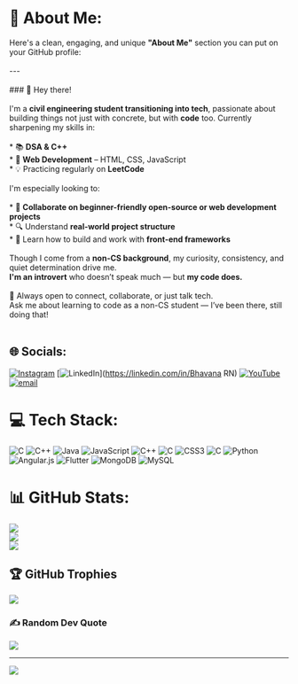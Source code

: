 # 💫 About Me:
Here's a clean, engaging, and unique **"About Me"** section you can put on your GitHub profile:<br><br>---<br><br>### 👋 Hey there!<br><br>I'm a **civil engineering student transitioning into tech**, passionate about building things not just with concrete, but with **code** too. Currently sharpening my skills in:<br><br>* 📚 **DSA & C++**<br>* 🎨 **Web Development** – HTML, CSS, JavaScript<br>* 💡 Practicing regularly on **LeetCode**<br><br>I'm especially looking to:<br><br>* 🤝 **Collaborate on beginner-friendly open-source or web development projects**<br>* 🔍 Understand **real-world project structure**<br>* 🚀 Learn how to build and work with **front-end frameworks**<br><br>Though I come from a **non-CS background**, my curiosity, consistency, and quiet determination drive me.<br>**I'm an introvert** who doesn’t speak much — but **my code does.**<br><br>💬 Always open to connect, collaborate, or just talk tech.<br>Ask me about learning to code as a non-CS student — I’ve been there, still doing that!<br><br>


## 🌐 Socials:
[![Instagram](https://img.shields.io/badge/Instagram-%23E4405F.svg?logo=Instagram&logoColor=white)](https://instagram.com/bhavanashiva5) [![LinkedIn](https://img.shields.io/badge/LinkedIn-%230077B5.svg?logo=linkedin&logoColor=white)](https://linkedin.com/in/Bhavana RN) [![YouTube](https://img.shields.io/badge/YouTube-%23FF0000.svg?logo=YouTube&logoColor=white)](https://youtube.com/@@BhavanaRN-u5w) [![email](https://img.shields.io/badge/Email-D14836?logo=gmail&logoColor=white)](mailto:bhavanarn295@gmail.com) 

# 💻 Tech Stack:
![C](https://img.shields.io/badge/c-%2300599C.svg?style=flat&logo=c&logoColor=white) ![C++](https://img.shields.io/badge/c++-%2300599C.svg?style=flat&logo=c%2B%2B&logoColor=white) ![Java](https://img.shields.io/badge/java-%23ED8B00.svg?style=flat&logo=openjdk&logoColor=white) ![JavaScript](https://img.shields.io/badge/javascript-%23323330.svg?style=flat&logo=javascript&logoColor=%23F7DF1E) ![C++](https://img.shields.io/badge/c++-%2300599C.svg?style=flat&logo=c%2B%2B&logoColor=white) ![C](https://img.shields.io/badge/c-%2300599C.svg?style=flat&logo=c&logoColor=white) ![CSS3](https://img.shields.io/badge/css3-%231572B6.svg?style=flat&logo=css3&logoColor=white) ![C](https://img.shields.io/badge/c-%2300599C.svg?style=flat&logo=c&logoColor=white) ![Python](https://img.shields.io/badge/python-3670A0?style=flat&logo=python&logoColor=ffdd54) ![Angular.js](https://img.shields.io/badge/angular.js-%23E23237.svg?style=flat&logo=angularjs&logoColor=white) ![Flutter](https://img.shields.io/badge/Flutter-%2302569B.svg?style=flat&logo=Flutter&logoColor=white) ![MongoDB](https://img.shields.io/badge/MongoDB-%234ea94b.svg?style=flat&logo=mongodb&logoColor=white) ![MySQL](https://img.shields.io/badge/mysql-4479A1.svg?style=flat&logo=mysql&logoColor=white)
# 📊 GitHub Stats:
![](https://github-readme-stats.vercel.app/api?username=Bhavana2119&theme=synthwave&hide_border=false&include_all_commits=true&count_private=true)<br/>
![](https://nirzak-streak-stats.vercel.app/?user=Bhavana2119&theme=synthwave&hide_border=false)<br/>
![](https://github-readme-stats.vercel.app/api/top-langs/?username=Bhavana2119&theme=synthwave&hide_border=false&include_all_commits=true&count_private=true&layout=compact)

## 🏆 GitHub Trophies
![](https://github-profile-trophy.vercel.app/?username=Bhavana2119&theme=default&no-frame=false&no-bg=false&margin-w=4)

### ✍️ Random Dev Quote
![](https://quotes-github-readme.vercel.app/api?type=horizontal&theme=radical)

---
[![](https://visitcount.itsvg.in/api?id=Bhavana2119&icon=0&color=0)](https://visitcount.itsvg.in)

<!-- Proudly created with GPRM ( https://gprm.itsvg.in ) -->
